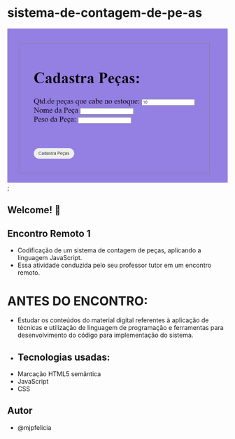 # sistema-de-contagem-de-pe-as
![Design preview sistema de contagem de peças ](./cadastro2.png);

## Welcome! 👋

## Encontro Remoto 1
- Codificação de um sistema de contagem de peças, aplicando a linguagem JavaScript.
- Essa atividade conduzida pelo seu professor tutor em um encontro remoto.
 
# ANTES DO ENCONTRO:
- Estudar os conteúdos do material digital referentes à aplicação de técnicas e utilização de 
 linguagem de programação e ferramentas para desenvolvimento do código para implementação do sistema.
- ## Tecnologias usadas:
- Marcação HTML5 semântica
- JavaScript
- CSS
## Autor
- @mjpfelicia
